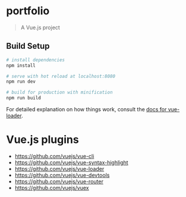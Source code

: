 # portfolio

> A Vue.js project

## Build Setup

``` bash
# install dependencies
npm install

# serve with hot reload at localhost:8080
npm run dev

# build for production with minification
npm run build
```

For detailed explanation on how things work, consult the [docs for vue-loader](http://vuejs.github.io/vue-loader).


# Vue.js plugins
- https://github.com/vuejs/vue-cli
- https://github.com/vuejs/vue-syntax-highlight
- https://github.com/vuejs/vue-loader
- https://github.com/vuejs/vue-devtools
- https://github.com/vuejs/vue-router
- https://github.com/vuejs/vuex